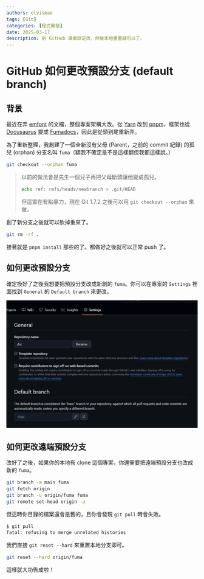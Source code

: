 ```yaml
---
authors: elvismao
tags: [Git]
categories: [程式開發]
date: 2025-03-17
description: 到 GitHub 專案設定改，然後本地重置就可以了。
---
```


# GitHub 如何更改預設分支 (default branch)

## 背景

最近在弄 [emfont](https://font.emtech.cc) 的文檔，整個專案架構大改。從 [Yarn](https://yarnpkg.com/) 改到 [pnpm](https://pnpm.io/zh-TW/)，框架也從 [Docusaurus](https://docusaurus.io/) 變成 [Fumadocs](https://fumadocs.vercel.app/)，因此是從頭到尾重新弄。

為了重新整理，我創建了一個全新沒有父母 (Parent，之前的 commit 紀錄) 的孤兒 (orphan) 分支名叫 `fuma`（額我不確定是不是這樣翻但我都這樣說。）

```bash
git checkout --orphan fuma
```

> 以前的做法會是先生一個兒子再把父母斷頭讓他變成孤兒。
>
> ```bash
> echo ref: refs/heads/newbranch > .git/HEAD
> ```
>
> 但這實在有點暴力，現在 Git 1.7.2 之後可以用 `git checkout --orphan` 來做。

創了新分支之後就可以砍掉重來了。

```bash
git rm -rf .
```

接著就是 `pnpm install` 那些的了。都做好之後就可以正常 push 了。

## 如何更改預設分支

確定換好了之後我想要把預設分支改成新創的 `fuma`。你可以在專案的 `Settings` 裡面找到 `General` 的 `Default branch` 來更改。

![config.webp](./config.webp)

## 如何更改遠端預設分支

改好了之後，如果你的本地有 clone 這個專案，你還需要把遠端預設分支也改成新的 `fuma`。

```bash
git branch -m main fuma
git fetch origin
git branch -u origin/fuma fuma
git remote set-head origin -a
```

但這時你目錄的檔案還會是舊的，且你會發現 `git pull` 時會失敗。

```bash
$ git pull
fatal: refusing to merge unrelated histories
```

我們直接 `git reset --hard` 來重置本地分支即可。

```bash
git reset --hard origin/fuma
```

這樣就大功告成啦！
